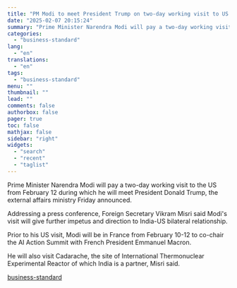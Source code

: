 ```yaml
---
title: "PM Modi to meet President Trump on two-day working visit to US from Feb 12"
date: "2025-02-07 20:15:24"
summary: "Prime Minister Narendra Modi will pay a two-day working visit to the US from February 12 during which he will meet President Donald Trump, the external affairs ministry Friday announced. Addressing a press conference, Foreign Secretary Vikram Misri said Modi's visit will give further impetus and direction to India-US bilateral..."
categories:
  - "business-standard"
lang:
  - "en"
translations:
  - "en"
tags:
  - "business-standard"
menu: ""
thumbnail: ""
lead: ""
comments: false
authorbox: false
pager: true
toc: false
mathjax: false
sidebar: "right"
widgets:
  - "search"
  - "recent"
  - "taglist"
---
```


Prime Minister Narendra Modi will pay a two-day working visit to the US from February 12 during which he will meet President Donald Trump, the external affairs ministry Friday announced.

Addressing a press conference, Foreign Secretary Vikram Misri said Modi's visit will give further impetus and direction to India-US bilateral relationship.

Prior to his US visit, Modi will be in France from February 10-12 to co-chair the AI Action Summit with French President Emmanuel Macron.

He will also visit Cadarache, the site of International Thermonuclear Experimental Reactor of which India is a partner, Misri said.

[business-standard](https://www.business-standard.com/external-affairs-defence-security/news/pm-modi-to-meet-president-trump-on-two-day-working-visit-to-us-from-feb-12-125020701310_1.html)
